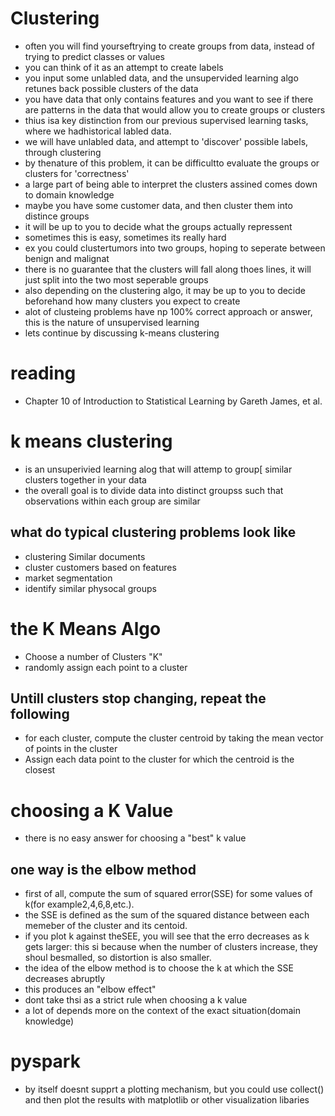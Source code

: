 # Clustering
* often you will find yourseftrying to create groups from data, instead of trying to predict classes or values
* you can think of it as an attempt to create labels
* you input some unlabled data, and the unsupervided learning algo retunes back possible clusters of the data
* you have data that only contains features and you want to see if there are patterns in the data that would allow you to create groups or clusters
* thius isa key distinction from our previous supervised learning tasks, where we hadhistorical labled data.
* we will have unlabled data, and attempt to 'discover' possible labels, through clustering
* by thenature of this problem, it can be difficultto evaluate the groups or clusters  for 'correctness'
* a large part of being able to interpret the clusters assined comes down to domain knowledge
* maybe you have some customer data, and then cluster them into distince groups
* it will be up to you to decide what the groups actually repressent
* sometimes this is easy, sometimes its really hard
* ex you could clustertumors into two groups, hoping to seperate between benign and malignat
* there is no guarantee that the clusters will fall along thoes lines, it will just split into the two most seperable groups 
* also depending on the clustering algo, it may be up to you to decide beforehand how many clusters you expect to create
* alot of clusteing problems have np 100% correct approach or answer, this is the nature of unsupervised learning
* lets continue by discussing k-means clustering

# reading
* Chapter 10 of Introduction to Statistical Learning by Gareth James, et al.

# k means clustering 
* is an unsuperivied learning  alog  that will attemp to group[ similar clusters together in your data
* the overall goal is to divide data into distinct groupss such that observations within each group are similar

## what do typical clustering problems look like
* clustering Similar documents
* cluster customers based on features
* market segmentation
* identify similar physocal groups

# the K Means Algo
* Choose a number of Clusters "K"
* randomly assign each point to a cluster

## Untill clusters stop changing, repeat the following
* for each cluster, compute the cluster centroid by taking the mean vector of points in the cluster
* Assign each data point to the cluster for which the centroid is the closest

# choosing a K Value
* there is no easy answer for choosing a "best" k  value 
## one way is the elbow method
* first  of all, compute the sum of squared error(SSE) for some values of k(for example2,4,6,8,etc.). 
* the SSE is defined as the sum of the squared  distance between each memeber of the cluster and its centoid.
* if you plot k against theSEE, you will see that the erro decreases as k gets larger: this si because when the number of clusters increase, they shoul besmalled, so distortion is also smaller.
* the idea of the elbow method is to choose the k at which the SSE decreases abruptly
* this produces an "elbow effect"
* dont take thsi as a strict rule when choosing a k value
* a lot of depends more on the context of the exact situation(domain  knowledge)

# pyspark
* by itself doesnt supprt a plotting mechanism, but you could use collect() and then plot the results with matplotlib or other visualization libaries

